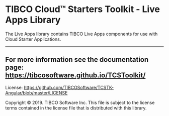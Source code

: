# TIBCO Cloud™ Starters Toolkit - Live Apps Library
The Live Apps library contains TIBCO Live Apps components for use with Cloud Starter Applications.

---
For more information see the documentation page: 
https://tibcosoftware.github.io/TCSToolkit/
---

License: https://github.com/TIBCOSoftware/TCSTK-Angular/blob/master/LICENSE

Copyright © 2019. TIBCO Software Inc.
This file is subject to the license terms contained
in the license file that is distributed with this library.
